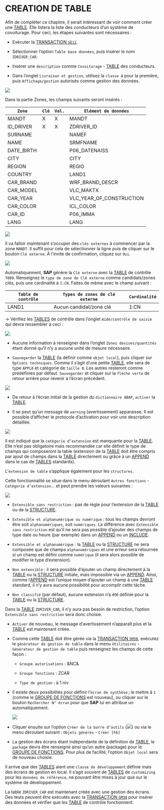 # **CREATION DE TABLE**

Afin de compléter ce chapitre, il serait intéressant de voir comment créer une [TABLE](./01_Tables.md). Elle listera la liste des conducteurs d’un système de covoiturage. Pour ceci, les étapes suivantes sont nécessaires :

- Exécuter la [TRANSACTION `SE11`]().

- Sélectionner l’option `Table base données`, puis insérer le nom `ZDRIVER_CAR`.

- Insérer une `description` comme `Covoiturage` - [TABLE](./01_Tables.md) des conducteurs.

- Dans l’onglet `Livraison et gestion`, utilisez la `classe A` pour la première, puis `Affichage/gestion` autorisés comme gestion des données.

![](../ressources/09_09_01.png)

Dans la partie Zones, les champs suivants seront insérés :

| `Zone`     | `Clé` | `Val.` | `Elément de données`     |
| ---------- | ----- | ------ | ------------------------ |
| MANDT      | X     | X      | MANDT                    |
| ID_DRIVER  | X     | X      | ZDRIVER_ID               |
| SURNAME    |       |        | NAMEF                    |
| NAME       |       |        | SRMFNAME                 |
| DATE_BIRTH |       |        | P06_DATENAISS            |
| CITY       |       |        | CITY                     |
| REGION     |       |        | REGIO                    |
| COUNTRY    |       |        | LAND1                    |
| CAR_BRAND  |       |        | WRF_BRAND_DESCR          |
| CAR_MODEL  |       |        | VLC_MAKTX                |
| CAR_YEAR   |       |        | VLC_YEAR_OF_CONSTRUCTION |
| CAR_COLOR  |       |        | ICL_COLOR                |
| CAR_ID     |       |        | P06_IMMA                 |
| LANG       |       |        | LANG                     |

![](../ressources/09_09_02.png)

Il va falloir maintenant s’occuper des `clés externes` à commencer par la zone `MANDT`. Il suffit pour cela de sélectionner la ligne puis de cliquer sur le bouton `Clé externe`. À l’invite de confirmation, cliquez sur `Oui`.

![](../ressources/09_09_03.png)

Automatiquement, **SAP** génère la `Clé externe` avec la [TABLE](./01_Tables.md) de contrôle `T000`. Renseignez le `type de zone de Clé externe` comme candidats/zones clés, puis une cardinalité à `1:CN`. Faites de même avec le champ suivant :

| `Table de contrôle` | `Types de zones de clé externe` | `Cardinalité` |
| ------------------- | ------------------------------- | ------------- |
| LAND1               | Aucun candidat/zone clé         | 1:CN          |

-> Vérifiez les [TABLES](./01_Tables.md) de contrôle dans l’onglet `Aide/contrôle de saisie` qui devra ressembler à ceci :

![](../ressources/09_09_04.png)

- Aucune information à renseigner dans l’onglet `Zones devises/quantités` étant donné qu’il n’y a aucune unité de mesure nécessaire.

- `Sauvegarder` la [TABLE](./01_Tables.md) (la définir comme `objet local`), puis cliquer sur `Options techniques`. Comme il s’agit d’une petite [TABLE](./01_Tables.md), elle sera de type `APPL0` et catégorie de `taille 0`. Les autres resteront comme prédéfinies par défaut. `Sauvegarder` et cliquer sur la `flèche verte` de retour arrière pour revenir à l’écran précédent.

![](../ressources/09_09_05.png)

- De retour à l’écran initial de la gestion du `dictionnaire ABAP`, `activer` la [TABLE](./01_Tables.md).

- Il se peut qu’un message de `warning` (avertissement) apparaisse. Il est possible d’afficher le protocole d’activation pour voir une description détaillée.

![](../ressources/09_09_06.png)

Il est indiqué que la `catégorie d’extension` est manquante pour la [TABLE](./01_Tables.md). Elle n’est pas obligatoire mais recommandée car elle définit le type de champs qui composeront la table (extension de la [TABLE](./01_Tables.md) doit être compris par ajout de champs dans la [TABLE](./01_Tables.md) directement ou grâce à un [APPEND](./03_Tables_Append.md) dans le cas de [TABLES](./01_Tables.md) standards).

L’`extension de table` s’applique également pour les `structures`.

Cette fonctionnalité se situe dans le menu déroulant `Autres fonctions` - `Catégorie d’extension`... et peut prendre les valeurs suivantes :

![](../ressources/09_09_07.png)

- `Extensible sans restriction` : pas de règle pour l’extension de la [TABLE](./01_Tables.md) ou de la [STRUCTURE](../09_Tables_DB/11_Structures.md).

- `Extensible et alphanumérique ou numérique` : tous les champs devront être soit `alphanumériques`, soit `numériques`. La différence avec `Extensible sans restriction` est qu’il ne sera pas possible d’ajouter des champs de type date ou heure (par exemple) dans un [APPEND](./03_Tables_Append.md) ou un [INCLUDE](./02_Tables_Include.md).

- `Extensible et alphanumérique` : la [TABLE](./01_Tables.md) ou la [STRUCTURE](../09_Tables_DB/11_Structures.md) ne sera composée que de champs `alphanumériques` et une erreur sera retournée si un champ est défini comme `numérique` (il sera alors possible de modifier le type d’extension).

- `Non extensible` : il sera possible d’ajouter un champ directement à la [TABLE](./01_Tables.md) ou la [STRUCTURE](../09_Tables_DB/11_Structures.md) initiale, mais impossible via un [APPEND](./03_Tables_Append.md). Ainsi, comme l’[APPEND](./03_Tables_Append.md) est l’unique moyen d’ajouter un champ à une [TABLE](./01_Tables.md) standard, il n’y aura aucune possibilité pour accomplir cette tâche.

- `Non classifié` (par défaut), aucune extension n’a été définie pour la [TABLE](./01_Tables.md) ou la [STRUCTURE](../09_Tables_DB/11_Structures.md).

Dans la [TABLE](./01_Tables.md) `ZDRIVER_CAR`, il n’y aura pas besoin de restriction, l’option `Extensible sans restriction` sera donc choisie.

- `Activer` de nouveau, le message d’avertissement n’apparaît plus et la [TABLE](./01_Tables.md) est maintenant créée.

- Comme cette [TABLE](./01_Tables.md) doit être gérée via la [TRANSACTION `SM30`](), exécutez le `générateur de gestion de table` dans le menu `Utilitaires` - `Générateur de gestion de table` puis renseignez les champs de cette façon :

  - `Groupe autorisations` : &NC&

  - `Groupe fonctions` : ZCAR

  - `Type de gestion` : à 1 niv

- Il existe deux possibilités pour définir l’`écran de synthèse` ; le mettre à `1` (comme le [GROUPE DE FONCTIONS](../13_Fonctions/01_Type.md) est nouveau), ou cliquer sur le bouton `Rechercher N° écran` pour que **SAP** lui en attribue un automatiquement.

  ![](../ressources/09_09_08.png)

- Cliquer ensuite sur l’option `Créer de la barre d’outils` (![](../ressources/09_09_09.png)) ou via le menu déroulant suivant : `Objets générés` - `Créer [F6]`
- La gestion des écrans étant indépendante de la définition de [TABLE](./01_Tables.md), le `package` devra être renseigné ainsi qu’un autre (package) pour le [GROUPE DE FONCTIONS](../13_Fonctions/01_Type.md). Pour plus de facilité, l’option `Objet local` sera de nouveau choisie.

Il arrive que des [TABLES](./01_Tables.md) aient une `classe de développement` définie mais des écrans de gestion en local. Il s’agit souvent de [TABLES](./01_Tables.md) de `customizing` pour les `données de référence`, ne pouvant être mises à jour que sur le système de développement.

La table `ZDRIVER_CAR` est maintenant créée avec une gestion des écrans. Des tests peuvent être exécutés avec la [TRANSACTION `SM30`]() pour insérer des données et vérifier que les [TABLE](./01_Tables.md) de contrôle fonctionnent.
